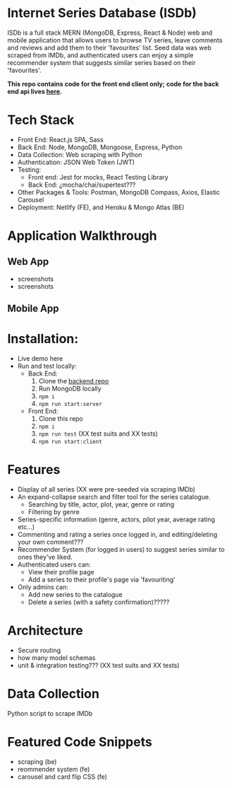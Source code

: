 # Internet Series Database (ISDb)
ISDb is a full stack MERN (MongoDB, Express, React & Node) web and mobile application that allows users to browse TV series, leave comments and reviews and add them to their 'favourites' list. Seed data was web scraped from IMDb, and authenticated users can enjoy a simple recommender system that suggests similar series based on their 'favourites'.

**This repo contains code for the front end client only; code for the back end api lives [here](https://github.com/emilydaykin/Internet-Series-Database-API).**

# Tech Stack
- Front End: React.js SPA, Sass
- Back End: Node, MongoDB, Mongoose, Express, Python
- Data Collection: Web scraping with Python
- Authentication: JSON Web Token (JWT)
- Testing: 
  - Front end: Jest for mocks, React Testing Library
  - Back End: ¿mocha/chai/supertest???
- Other Packages & Tools: Postman, MongoDB Compass, Axios, Elastic Carousel
- Deployment: Netlify (FE), and Heroku & Mongo Atlas (BE)

# Application Walkthrough
## Web App
- screenshots
- screenshots
## Mobile App

# Installation:
- Live demo here
- Run and test locally:
  - Back End:
    1. Clone the [backend repo](https://github.com/emilydaykin/Internet-Series-Database-API)
    2. Run MongoDB locally
    3. `npm i` 
    4. `npm run start:server`
  - Front End: 
    1. Clone this repo
    2. `npm i`
    3. `npm run test` (XX test suits and XX tests)
    4. `npm run start:client`

# Features
- Display of all series (XX were pre-seeded via scraping IMDb)
- An expand-collapse search and filter tool for the series catalogue.
  - Searching by title, actor, plot, year, genre or rating
  - Filtering by genre
- Series-specific information (genre, actors, pilot year, average rating etc...)
- Commenting and rating a series once logged in, and editing/deleting your own comment???
- Recommender System (for logged in users) to suggest series similar to ones they've liked. 
- Authenticated users can:
  - View their profile page
  - Add a series to their profile's page via 'favouriting'
- Only admins can:
  - Add new series to the catalogue
  - Delete a series (with a safety confirmation)?????

# Architecture
- Secure routing
- how many model schemas
- unit & integration testing???  (XX test suits and XX tests)

# Data Collection
Python script to scrape IMDb

# Featured Code Snippets
- scraping (be)
- reommender system (fe)
- carousel and card flip CSS (fe)